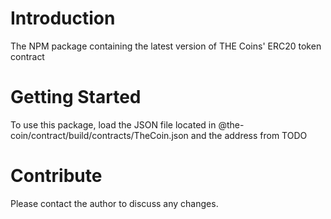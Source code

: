 # Introduction 

The NPM package containing the latest version of THE Coins' ERC20 token contract

# Getting Started

To use this package, load the JSON file located in @the-coin/contract/build/contracts/TheCoin.json and the address from TODO

# Contribute

Please contact the author to discuss any changes.